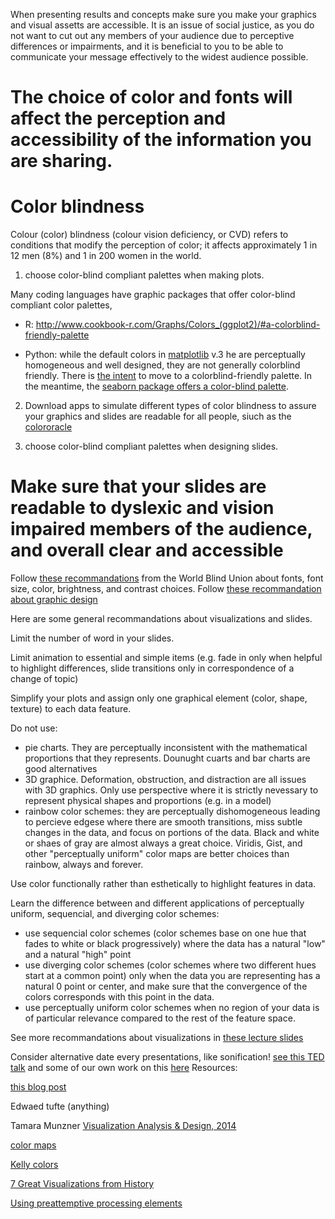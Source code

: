 When presenting results and concepts make sure you make your graphics and visual assetts are accessible. It is an issue of social justice, as you do not want to cut out any members of your audience due to perceptive differences or impairments, and it is beneficial to you to be able to communicate your message effectively to the widest audience possible. 

# The choice of color and fonts will affect the perception and accessibility of the information you are sharing. 


# Color blindness

Colour (color) blindness (colour vision deficiency, or CVD) refers to conditions that modify the perception of color; it affects approximately 1 in 12 men (8%) and 1 in 200 women in the world. 

1) choose color-blind compliant palettes when making plots.

Many coding languages have graphic packages that offer color-blind compliant color palettes, 

- R: http://www.cookbook-r.com/Graphs/Colors_(ggplot2)/#a-colorblind-friendly-palette

- Python: while the default colors in [matplotlib](https://matplotlib.org/) v.3 he are perceptually homogeneous and well designed, they are not generally colorblind friendly. 
There is [the intent](https://github.com/matplotlib/matplotlib/issues/9460) to move to a colorblind-friendly palette. In the meantime, the [seaborn package offers a color-blind palette](https://seaborn.pydata.org/tutorial/color_palettes.html#qualitative-color-palettes).

2) Download apps to simulate different types of color blindness to assure your graphics and slides are readable for all people, siuch as the [colororacle](http://colororacle.org/)

3) choose color-blind compliant palettes when designing slides. 

# Make sure that your slides are readable to dyslexic and vision impaired members of the audience, and overall clear and accessible

Follow [these recommandations](https://www.ifla.org/files/assets/hq/officers/documents/wbu-visual-presentations-guidelines-summary.pdf) from the World Blind Union about fonts, font size, color, brightness, and contrast choices. Follow [these recommandation about graphic design](https://www.presentationzen.com/chapter6_spread.pdf)

Here are some general recommandations about visualizations and slides. 

Limit the number of word in your slides. 

Limit animation to essential and simple items (e.g. fade in only when helpful to highlight differences, slide transitions only in correspondence of a change of topic)

Simplify your plots and assign only one graphical element (color, shape, texture) to each data feature.

Do not use: 
  - pie charts. They are perceptually inconsistent with the mathematical proportions that they represents. Dounught cuarts and bar charts are good alternatives
  - 3D graphice. Deformation, obstruction, and distraction are all issues with 3D graphics. Only use perspective where it is strictly nevessary to represent physical shapes and proportions (e.g. in a model)
  - rainbow color schemes: they are perceptually dishomogeneous leading to percieve edgese where there are smooth transitions, miss subtle changes in the data, and focus on portions of the data. Black and white or shaes of gray are almost always a great choice. Viridis, Gist, and other "perceptually uniform" color maps are better choices than rainbow, always and forever.
 
Use color functionally rather than esthetically to highlight features in data.

Learn the difference between and different applications of perceptually uniform, sequencial, and diverging color schemes:
  - use sequencial color schemes (color schemes base on one hue that fades to white or black progressively) where the data has a natural "low" and a natural "high" point
  - use diverging color schemes (color schemes where two different hues start at a common point) only when the data you are representing has a natural 0 point or center, and make sure that the convergence of the colors corresponds with this point in the data. 
  - use perceptually uniform color schemes when no region of your data is of particular relevance compared to the rest of the feature space.
  
See more recommandations about visualizations in [these lecture slides](https://slides.com/federicabianco/dsps2019_vii)

Consider alternative date every presentations, like sonification! [see this TED talk](https://www.ted.com/talks/wanda_diaz_merced_how_a_blind_astronomer_found_a_way_to_hear_the_stars/up-next) and some of our own work on this [here](https://docs.google.com/presentation/d/1iWWj8edRjE10VHMdB47U9twn7KwhQU5RkDJ1SOcOuJQ)
Resources:

[this blog post](https://personal.sron.nl/~pault/)

Edwaed tufte (anything)

Tamara Munzner [Visualization Analysis & Design, 2014](http://www.cs.ubc.ca/~tmm/talks/minicourse14/vad15london.pdf)

[color maps](http://www.kennethmoreland.com/color-maps/)

[Kelly colors](https://medium.com/@rjurney/kellys-22-colours-of-maximum-contrast-58edb70c90d1)

[7 Great Visualizations from History](https://web.archive.org/web/20171114145335/http://data-informed.com/7-great-visualizations-history/)


[Using preattemptive processing elements](https://pdfs.semanticscholar.org/0456/bc9cdf02c3a446e252cf2e6b83145e17749a.pdf)
